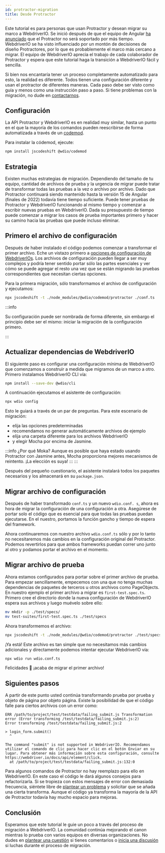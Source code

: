 ```yaml
---
id: protractor-migration
title: Desde Protractor
---
```


Este tutorial es para personas que usan Protractor y desean migrar su marco a WebdriverIO. Se inició después de que el equipo de Angular [ha anunciado](https://github.com/angular/protractor/issues/5502) que el Protractor no será soportado por más tiempo. WebdriverIO se ha visto influenciado por un montón de decisiones de diseño Protractores, por lo que es probablemente el marco más cercano a migrar. El equipo de WebdriverIO aprecia el trabajo de cada colaborador de Protractor y espera que este tutorial haga la transición a WebdriverIO fácil y sencilla.

Si bien nos encantaría tener un proceso completamente automatizado para esto, la realidad es diferente. Todos tienen una configuración diferente y usan el protractor de diferentes maneras. Cada paso debe ser visto como guía y menos como una instrucción paso a paso. Si tiene problemas con la migración, no dude en [contactarnos](https://github.com/webdriverio/codemod/discussions/new).

## Configuración

La API Protractor y WebdriverIO es en realidad muy similar, hasta un punto en el que la mayoría de los comandos pueden reescribirse de forma automatizada a través de un [codemod](https://github.com/webdriverio/codemod).

Para instalar la códemod, ejecute:

```sh
npm install jscodeshift @wdio/codemod
```

## Estrategia

Existen muchas estrategias de migración. Dependiendo del tamaño de tu equipo, cantidad de archivos de prueba y la urgencia de migrar puede tratar de transformar todas las pruebas a la vez o archivo por archivo. Dado que Protractor continuará siendo mantenido hasta la versión 15 de Angular (finales de 2022) todavía tiene tiempo suficiente. Puede tener pruebas de Protractor y WebdriverIO funcionando al mismo tiempo y comenzar a escribir nuevas pruebas en WebdriverIO. Dada su presupuesto de tiempo puede comenzar a migrar los casos de prueba importantes primero y hacer su camino hacia las pruebas que puede incluso eliminar.

## Primero el archivo de configuración

Después de haber instalado el código podemos comenzar a transformar el primer archivo. Eche un vistazo primero a [opciones de configuración de WebdriverIOs](configuration). Los archivos de configuración pueden llegar a ser muy complejos y podría tener sentido portar sólo las partes esenciales y ver cómo se puede agregar el resto una vez que se están migrando las pruebas correspondientes que necesitan ciertas opciones.

Para la primera migración, sólo transformamos el archivo de configuración y ejecutamos:

```sh
npx jscodeshift -t ./node_modules/@wdio/codemod/protractor ./conf.ts
```

:::info

 Su configuración puede ser nombrada de forma diferente, sin embargo el principio debe ser el mismo: iniciar la migración de la configuración primero.

:::

## Actualizar dependencias de WebdriverIO

El siguiente paso es configurar una configuración mínima de WebdriverIO que comenzamos a construir a medida que migramos de un marco a otro. Primero instalamos WebdriverIO CLI vía:

```sh
npm install --save-dev @wdio/cli
```

A continuación ejecutamos el asistente de configuración:

```sh
npx wdio config
```

Esto le guiará a través de un par de preguntas. Para este escenario de migración:
- elija las opciones predeterminadas
- recomendamos no generar automáticamente archivos de ejemplo
- elija una carpeta diferente para los archivos WebdriverIO
- y elegir Mocha por encima de Jasmine.

:::info ¿Por qué Moka?
Aunque es posible que haya estado usando Protractor con Jasmine antes, Mocha proporciona mejores mecanismos de reintento. ¡La elección es suya!
:::
:::

Después del pequeño cuestionario, el asistente instalará todos los paquetes necesarios y los almacenará en su `package.json`.

## Migrar archivo de configuración

Después de haber transformado `conf.ts` y un nuevo `wdio.conf. s`, ahora es hora de migrar la configuración de una configuración a otra. Asegúrese de portar solo el código que es esencial para que todas las pruebas puedan ejecutarse. En el nuestro, portamos la función gancho y tiempo de espera del framework.

Ahora continuaremos con nuestro archivo `wdio.conf.ts` sólo y por lo tanto no necesitaremos más cambios en la configuración original del Protractor. Podemos revertirlos para que ambos frameworks puedan correr uno junto al otro y podamos portar el archivo en el momento.

## Migrar archivo de prueba

Ahora estamos configurados para portar sobre el primer archivo de prueba. Para empezar sencillamente, empecemos con una que no tenga muchas dependencias de paquetes de terceros u otros archivos como PageObjects. En nuestro ejemplo el primer archivo a migrar es `first-test.spec.ts`. Primero cree el directorio donde la nueva configuración de WebdriverIO espera sus archivos y luego muévelo sobre ello:

```sh
mv mkdir -p ./test/specs/
mv test-suites/first-test.spec.ts ./test/specs
```

Ahora transformemos el archivo:

```sh
npx jscodeshift -t ./node_modules/@wdio/codemod/protractor ./test/specs/first-test.spec.ts
```

¡Ya está! Este archivo es tan simple que no necesitamos más cambios adicionales y directamente podemos intentar ejecutar WebdriverIO vía:

```sh
npx wdio run wdio.conf.ts
```

Felicidades 🥳 ¡acaba de migrar el primer archivo!

## Siguientes pasos

A partir de este punto usted continúa transformando prueba por prueba y objeto de página por objeto página. Existe la posibilidad de que el código falle para ciertos archivos con un error como:

```
ERR /path/to/project/test/testdata/failing_submit.js Transformation error (Error transforming /test/testdata/failing_submit.js:2)
Error transforming /test/testdata/failing_submit.js:2

> login_form.submit()
  ^

The command "submit" is not supported in WebdriverIO. Recomendamos utilizar el comando de clic para hacer clic en el botón Enviar en su lugar. Para obtener más información sobre esta configuración, consulte https://webdriver.io/docs/api/element/click.
  at /path/to/project/test/testdata/failing_submit.js:132:0
```

Para algunos comandos de Protractor no hay reemplazo para ello en WebdriverIO. En este caso el código le dará algunos consejos para refactorizarla. Si se tropieza con estos mensajes de error con demasiada frecuencia, siéntete libre de [plantear un problema](https://github.com/webdriverio/codemod/issues/new) y solicitar que se añada una cierta transforma. Aunque el código ya transforma la mayoría de la API de Protractor todavía hay mucho espacio para mejoras.

## Conclusión

Esperamos que este tutorial le guie un poco a través del proceso de migración a WebdriverIO. La comunidad continúa mejorando el canon mientras lo prueba con varios equipos en diversas organizaciones. No dudes en [plantear una cuestión](https://github.com/webdriverio/codemod/issues/new) si tienes comentarios o [inicia una discusión](https://github.com/webdriverio/codemod/discussions/new) si luchas durante el proceso de migración.
